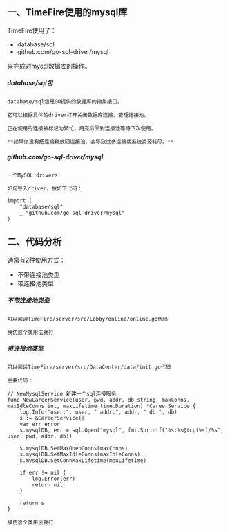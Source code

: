 ## 一、TimeFire使用的mysql库

TimeFire使用了：
  - database/sql
  - github.com/go-sql-driver/mysql

来完成对mysql数据库的操作。

##### database/sql包

    database/sql包是GO提供的数据库的抽象接口。

    它可以根据具体的driver打开关闭数据库连接，管理连接池。

    正在使用的连接被标记为繁忙，用完后回到连接池等待下次使用。

    **如果你没有把连接释放回连接池，会导致过多连接使系统资源耗尽。**

##### github.com/go-sql-driver/mysql

    一个MySQL drivers

    如何导入driver，按如下代码：

    import (
        "database/sql"
        _ "github.com/go-sql-driver/mysql"
    )

## 二、代码分析

通常有2种使用方式：
  - 不带连接池类型
  - 带连接池类型

##### 不带连接池类型

    可以阅读TimeFire/server/src/Lobby/online/online.go代码

    模仿这个类用法就行


##### 带连接池类型

    可以阅读TimeFire/server/src/DataCenter/data/init.go代码

    主要代码：

    // NewMysqlService 新建一个sql连接服务
    func NewCareerService(user, pwd, addr, db string, maxConns, maxIdleConns int, maxLifetime time.Duration) *CareerService {
    	log.Info("user:", user, " addr:", addr, " db:", db)
    	s := &CareerService{}
    	var err error
    	s.mysqlDB, err = sql.Open("mysql", fmt.Sprintf("%s:%s@tcp(%s)/%s", user, pwd, addr, db))

    	s.mysqlDB.SetMaxOpenConns(maxConns)
    	s.mysqlDB.SetMaxIdleConns(maxIdleConns)
    	s.mysqlDB.SetConnMaxLifetime(maxLifetime)

    	if err != nil {
    		log.Error(err)
    		return nil
    	}

    	return s
    }

    模仿这个类用法就行
